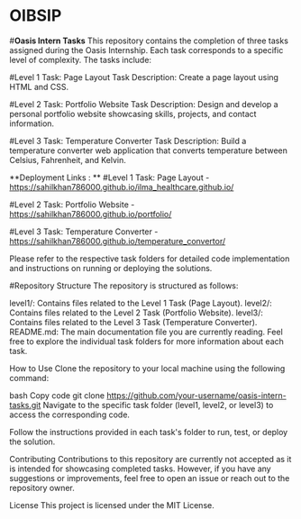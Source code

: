 # OIBSIP

#**Oasis Intern Tasks**
This repository contains the completion of three tasks assigned during the Oasis Internship. Each task corresponds to a specific level of complexity. The tasks include:

#Level 1 Task:
Page Layout
Task Description: Create a page layout using HTML and CSS.

#Level 2 Task:
Portfolio Website
Task Description: Design and develop a personal portfolio website showcasing skills, projects, and contact information.

#Level 3 Task:
Temperature Converter
Task Description: Build a temperature converter web application that converts temperature between Celsius, Fahrenheit, and Kelvin.

**Deployment Links : **
#Level 1 Task:
Page Layout - https://sahilkhan786000.github.io/ilma_healthcare.github.io/

#Level 2 Task:
Portfolio Website - https://sahilkhan786000.github.io/portfolio/

#Level 3 Task:
Temperature Converter - https://sahilkhan786000.github.io/temperature_convertor/

Please refer to the respective task folders for detailed code implementation and instructions on running or deploying the solutions.

#Repository Structure
The repository is structured as follows:

level1/: Contains files related to the Level 1 Task (Page Layout).
level2/: Contains files related to the Level 2 Task (Portfolio Website).
level3/: Contains files related to the Level 3 Task (Temperature Converter).
README.md: The main documentation file you are currently reading.
Feel free to explore the individual task folders for more information about each task.

How to Use
Clone the repository to your local machine using the following command:

bash
Copy code
git clone https://github.com/your-username/oasis-intern-tasks.git
Navigate to the specific task folder (level1, level2, or level3) to access the corresponding code.

Follow the instructions provided in each task's folder to run, test, or deploy the solution.

Contributing
Contributions to this repository are currently not accepted as it is intended for showcasing completed tasks. However, if you have any suggestions or improvements, feel free to open an issue or reach out to the repository owner.

License
This project is licensed under the MIT License.

 
